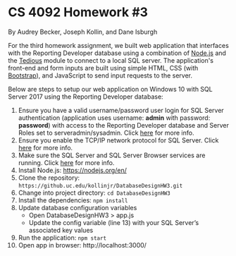 # CS 4092 Homework #3

By Audrey Becker, Joseph Kollin, and Dane Isburgh

For the third homework assignment, we built web application that interfaces with the Reporting Developer database using a combination of [Node.js](https://nodejs.org/en/) and the [Tedious](http://tediousjs.github.io/tedious/) module to connect to a local SQL server.  The application's front-end and form inputs are built using simple HTML, CSS (with [Bootstrap](https://getbootstrap.com/docs/4.0/getting-started/introduction/)), and JavaScript to send input requests to the server.

Below are steps to setup our web application on Windows 10 with SQL Server 2017 using the Reporting Developer database:
1.	Ensure you have a valid username/password user login for SQL Server authentication (application uses username: **admin** with password: **password**) with access to the Reporting Developer database and Server Roles set to serveradmin/sysadmin.  Click [here](https://msdn.microsoft.com/en-us/library/aa337562(v=sql.105).aspx) for more info.
2.	Ensure you enable the TCP/IP network protocol for SQL Server.  Click [here](https://technet.microsoft.com/en-us/library/hh231672(v=sql.110).aspx) for more info.
3.	Make sure the SQL Server and SQL Server Browser services are running.  Click [here](https://technet.microsoft.com/en-us/library/ms165734(v=sql.90).aspx) for more info.
4.	Install Node.js: https://nodejs.org/en/
5.	Clone the repository: `https://github.uc.edu/kollinjr/DatabaseDesignHW3.git`
6.	Change into project directory: `cd DatabaseDesignHW3`
6.	Install the dependencies: `npm install`
7.	Update database configuration variables
	- Open DatabaseDesignHW3 > app.js
	- Update the config variable (line 13) with your SQL Server’s associated key values
8.	Run the application: `npm start`
9.	Open app in browser: http://localhost:3000/
